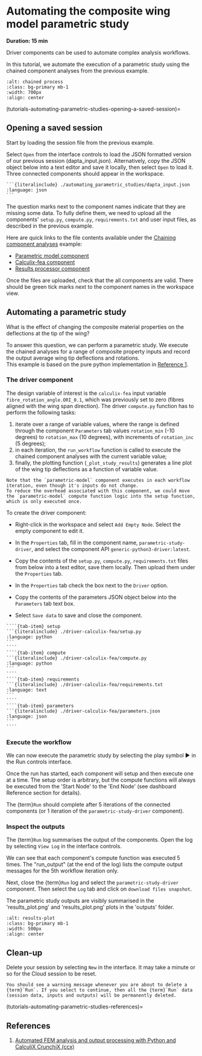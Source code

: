 # Automating the composite wing model parametric study 

**Duration: 15 min**

Driver components can be used to automate complex analysis workflows.

In this tutorial, we automate the execution of a parametric study using the chained component analyses from the previous example.

```{image} media/driver-parametric-model-1.png
:alt: chained process
:class: bg-primary mb-1
:width: 700px
:align: center
```
(tutorials-automating-parametric-studies-opening-a-saved-session)=
## Opening a saved session

Start by loading the session file from the previous example.

Select `Open` from the interface controls to load the JSON formatted version of our previous session (dapta_input.json). 
Alternatively, copy the JSON object below into a text editor and save it locally, then select `Open` to load it. 
Three connected components should appear in the workspace. 

````{dropdown} dapta_input.json
```{literalinclude} ./automating_parametric_studies/dapta_input.json   
:language: json
```
````

The question marks next to the component names indicate that they are missing some data. 
To fully define them, we need to upload all the components' `setup.py`, `compute.py`, `requirements.txt` and user input files, as described in the previous example. 

Here are quick links to the file contents available under the [Chaining component analyses](./Chaining%20component%20analyses.md) example:

* [Parametric model component](tutorials-chained_components-parametric_model-files)
* [Calculix-fea component](tutorials-chained_components-calculix_fea-files)
* [Results processor component](tutorials-chained_components-results_processor-files)

Once the files are uploaded, check that the all components are valid. 
There should be green tick marks next to the component names in the workspace view.


## Automating a parametric study

What is the effect of changing the composite material properties on the deflections at the tip of the wing?

To answer this question, we can perform a parametric study. 
We execute the chained analyses for a range of composite property inputs and record the output average wing tip deflections and rotations.   
This example is based on the pure python implementation in [Reference 1](tutorials-automating-parametric-studies-references). 

### The driver component 

The design variable of interest is the `calculix-fea` input variable `fibre_rotation_angle.ORI_0.1`, which was previously set to zero (fibres aligned with the wing span direction). 
The driver `compute.py` function has to perform the following tasks:

1. iterate over a range of variable values, where the range is defined through the component `Parameters` tab values `rotation_min` (-10 degrees) to `rotation_max` (10 degrees), with increments of `rotation_inc` (5 degrees);
2. in each iteration, the `run_workflow` function is called to execute the chained component analyses with the current variable value;
3. finally, the plotting function (`_plot_study_results`) generates a line plot of the wing tip deflections as a function of variable value.  

```{note}
Note that the `parametric-model` component executes in each workflow iteration, even though it's inputs do not change. 
To reduce the overhead associated with this component, we could move the `parametric-model` compute function logic into the setup function, which is only executed once.  
```

To create the driver component:

* Right-click in the workspace and select `Add Empty Node`. Select the empty component to edit it.

* In the `Properties` tab, fill in the component name, `parametric-study-driver`, and select the component API `generic-python3-driver:latest`. 

* Copy the contents of the `setup.py`, `compute.py`, `requirements.txt` files from below into a text editor, save them locally.
Then upload them under the `Properties` tab. 

* In the `Properties` tab check the box next to the `Driver` option. 

* Copy the contents of the parameters JSON object below into the `Parameters` tab text box. 

* Select `Save data` to save and close the component. 

`````{tab-set}
````{tab-item} setup
```{literalinclude} ./driver-calculix-fea/setup.py
:language: python
```
````
````{tab-item} compute
```{literalinclude} ./driver-calculix-fea/compute.py
:language: python
```
````
````{tab-item} requirements
```{literalinclude} ./driver-calculix-fea/requirements.txt
:language: text
```
````
````{tab-item} parameters
```{literalinclude} ./driver-calculix-fea/parameters.json
:language: json
```
````
`````

### Execute the workflow

We can now execute the parametric study by selecting the play symbol ▶ in the Run controls interface. 

Once the run has started, each component will setup and then execute one at a time. 
The setup order is arbitrary, but the compute functions will always be executed from the 'Start Node' to the 'End Node' (see dashboard Reference section for details).

The {term}`Run` should complete after 5 iterations of the connected components (or 1 iteration of the `parametric-study-driver` component). 

### Inspect the outputs

The {term}`Run` log summarises the output of the components. Open the log by selecting `View Log` in the interface controls. 

We can see that each component's compute function was executed 5 times. 
The "run_output" (at the end of the log) lists the compute output messages for the 5th workflow iteration only.  

Next, close the {term}`Run` log and select the `parametric-study-driver` component.
Then select the `Log` tab and click on `download files snapshot`.

The parametric study outputs are visibly summarised in the 'results_plot.png' and 'results_plot.png' plots in the 'outputs' folder.

```{image} media/driver-parametric-model-2.png
:alt: results-plot
:class: bg-primary mb-1
:width: 500px
:align: center
```

## Clean-up

Delete your session by selecting `New` in the interface. 
It may take a minute or so for the Cloud session to be reset. 

```{warning}
You should see a warning message whenever you are about to delete a {term}`Run`. If you select to continue, then all the {term}`Run` data (session data, inputs and outputs) will be permanently deleted. 
```

(tutorials-automating-parametric-studies-references)=
## References

1. [Automated FEM analysis and output processing with Python and CalculiX CrunchiX (ccx)](https://www.dapta.com/automated-fem-analysis-and-output-processing-with-python-and-calculix-crunchix-ccx/)